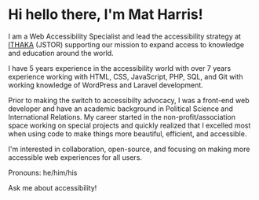 # Hi hello there, I'm Mat Harris! 

I am a Web Accessibility Specialist and lead the accessibility strategy at [ITHAKA](https://www.ithaka.org) (JSTOR) supporting our mission to expand access to knowledge and education around the world.

I have 5 years experience in the accessibility world with over 7 years experience working with HTML, CSS, JavaScript, PHP, SQL, and Git with working knowledge of WordPress and Laravel development. 

Prior to making the switch to accessibilty advocacy, I was a front-end web developer and have an academic background in Political Science and International Relations. My career started in the non-profit/association space working on special projects and quickly realized that I excelled most when using code to make things more beautiful, efficient, and accessible. 

I'm interested in collaboration, open-source, and focusing on making more accessible web experiences for all users.

Pronouns: he/him/his

Ask me about accessibility!
